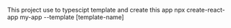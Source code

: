 This project use to typescipt template and create this app
npx create-react-app my-app --template [template-name]
